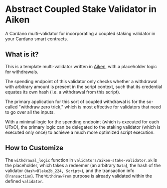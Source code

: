# Abstract Coupled Stake Validator in Aiken

A Cardano multi-validator for incorporating a coupled staking validator in your
Cardano smart contracts.

## What is it?

This is a template multi-validator written in [Aiken](https://aiken-lang.org), with
a placeholder logic for withdrawals.

The spending endpoint of this validator only checks whether a withdrawal with
arbitrary amount is present in the script context, such that its credential
equates its own hash (i.e. a withdrawal from this script).

The primary application for this sort of coupled withdrawal is for the
so-called "withdraw zero trick," which is most effective for validators that
need to go over all the inputs.

With a minimal logic for the spending endpoint (which is executed for each
UTxO), the primary logic can be delegated to the staking validator (which is
executed only once) to achieve a much more optimized script execution.

## How to Customize

The `withdrawal_logic` function in `validators/aiken-stake-validator.ak` is the
placeholder, which takes a redeemer (an arbitrary `Data`), the hash of the
validator (`Hash<Blake2b_224, Script>`), and the transaction
info (`Transaction`). The `WithdrawFrom` purpose is already validated within
the defined `validator`.
